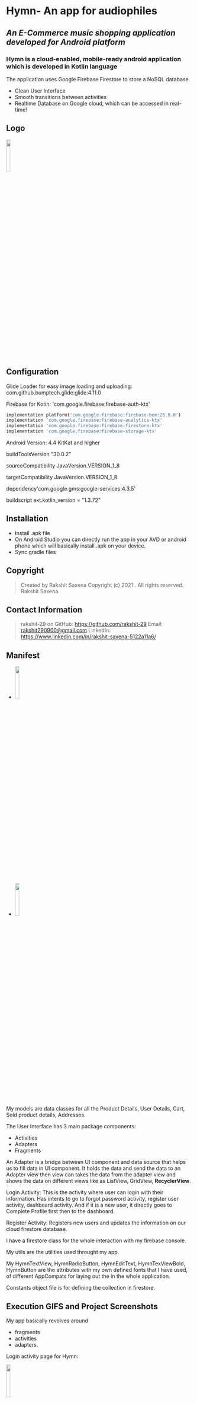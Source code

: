 # Hymn- An app for audiophiles

## _An E-Commerce music shopping application developed for Android platform_

### Hymn is a cloud-enabled, mobile-ready android application which is developed in Kotlin language

The application uses Google Firebase Firestore to store a NoSQL database.

- Clean User Interface
- Smooth transitions between activities
- Realtime Database on Google cloud, which can be accessed in real-time!

## Logo
<img src="https://user-images.githubusercontent.com/61807065/115805521-2333c180-a3b3-11eb-9d8f-40b0c39af3a4.png" width="15%"></img> 

## Configuration
Glide Loader for easy image loading and uploading: com.github.bumptech.glide:glide:4.11.0

Firebase for Kotin: 'com.google.firebase:firebase-auth-ktx'

```sh
implementation platform('com.google.firebase:firebase-bom:26.8.0')
implementation 'com.google.firebase:firebase-analytics-ktx'
implementation 'com.google.firebase:firebase-firestore-ktx'
implementation 'com.google.firebase:firebase-storage-ktx'
```
Android Version: 4.4 KitKat and higher

buildToolsVersion "30.0.2"

sourceCompatibility JavaVersion.VERSION_1_8

targetCompatibility JavaVersion.VERSION_1_8

dependency'com.google.gms:google-services:4.3.5'

buildscript ext.kotlin_version = "1.3.72"

## Installation
- Install .apk file
- On Android Studio you can directly run the app in your AVD or android phone which will basically install .apk on your device.
- Sync gradle files

## Copyright
> Created by Rakshit Saxena
> Copyright (c) 2021 . All rights reserved.
> Rakshit Saxena.

## Contact Information
> rakshit-29 on GitHub: https://github.com/rakshit-29
> Email: rakshit290900@gmail.com
> LinkedIn: https://www.linkedin.com/in/rakshit-saxena-5122a11a6/

## Manifest
- <img src="https://user-images.githubusercontent.com/61807065/115963481-7873ee00-a4ed-11eb-8143-e9d929364658.JPG" width="15%"></img> 
- <img src="https://user-images.githubusercontent.com/61807065/115963531-b8d36c00-a4ed-11eb-95aa-292781a25c1a.JPG" width="15%"></img> 

My models are data classes for all the Product Details, User Details, Cart, Sold product details, Addresses.

The User Interface has 3 main package components:
- Activities
- Adapters
- Fragments

An Adapter is a bridge between UI component and data source that helps us to fill data in UI component. It holds the data and send the data to an Adapter view then view can takes the data from the adapter view and shows the data on different views like as ListView, GridView, **RecyclerView**.

Login Activity:
This is the activity where user can login with their information.
Has intents to go to forgot password activity, register user activity, dashboard activity.
And if it is a new user, it directly goes to Complete Profile first then to the dashboard.

Register Activity:
Registers new users and updates the information on our cloud firestore database.


I have a firestore class for the whole interaction with my firebase console.

My utils are the utilities used throught my app.

My HymnTextView, HymnRadioButton, HymnEditText, HymnTexViewBold, HymnButton are the attributes with my own defined fonts that I have used, of different AppCompats for laying out the in the whole application.

Constants object file is for defining the collection in firestore.

## Execution GIFS and Project Screenshots

My app basically revolves around 
- fragments
- activities
- adapters.

Login activity page for Hymn:

<img src="https://user-images.githubusercontent.com/61807065/115805854-c7b60380-a3b3-11eb-9bb3-75c605ed8819.JPG" width="15%"></img> 

Register activity for new users:

<img src="https://user-images.githubusercontent.com/61807065/115942447-5a1fdb00-a478-11eb-816d-e37bc96b1bba.JPG" width="15%"></img> 

Forgot Password activity for people who forgot their password, google firebase will send an email to the entered email id for password reset

<img src="https://user-images.githubusercontent.com/61807065/115942641-3c9f4100-a479-11eb-8b27-7c8a08fa39bc.JPG" width="15%"></img> 

Dashboard activity
- Fragments for different activities
- Has Dashboard, Product, Orders and Sold Products Fragments
- Menu and Navigation within the app

<img src="https://user-images.githubusercontent.com/61807065/115962033-54151300-a4e7-11eb-91c4-025c9b9afe19.JPG" width="15%"></img> 

A new user who wants to
- Register
- Login
- Add products to cart
- Add address
- Checkout
- Place Order

<img src="https://user-images.githubusercontent.com/61807065/115962313-b3275780-a4e8-11eb-9254-f9765b159104.gif" width="15%"></img> 

As a seller, if I want to see my products and who has placed an order.
- Sold products 

<img src="https://user-images.githubusercontent.com/61807065/115962852-4792b980-a4eb-11eb-9312-55b18e38760f.gif" width="15%"></img> 

Now as a seller I want to add products.

<img src="https://user-images.githubusercontent.com/61807065/115963082-3302f100-a4ec-11eb-9b19-6ae1ee39039f.gif" width="15%"></img> 

I have added a swipe to edit and swipe to delete utility to my address list recycler view.
- https://medium.com/@kitek/recyclerview-swipe-to-delete-easier-than-you-thought-cff67ff5e5f6

<img src="https://user-images.githubusercontent.com/61807065/115963286-a7d62b00-a4ec-11eb-865c-2bbd162c9e81.gif" width="15%"></img> 

As we know this is a real-time cloud database which is stored on my Hymn app firebase and firestore console.

Storage

<img src="https://user-images.githubusercontent.com/61807065/115965693-4caa3580-a4f8-11eb-8eac-0266f50b45ac.JPG" width="15%"></img> 

Addresses collection

<img src="https://user-images.githubusercontent.com/61807065/115965748-972bb200-a4f8-11eb-978e-07fbacdc51aa.JPG" width="15%"></img> 

Users collection

<img src="https://user-images.githubusercontent.com/61807065/115965804-d5c16c80-a4f8-11eb-93d8-8f83ae785a65.JPG" width="15%"></img> 

Sold products collection

<img src="https://user-images.githubusercontent.com/61807065/115965844-ff7a9380-a4f8-11eb-90b8-d1e95ca9f86d.JPG" width="15%"></img> 

Orders collection

<img src="https://user-images.githubusercontent.com/61807065/115966001-9c3d3100-a4f9-11eb-9707-08fe9cad26e0.JPG" width="15%"></img> 

```sh
address
  additionalNote: "No contact delivery"

  address: "Bat Cave"

  id: "uNggedSyuJD2JUxneYrs"

  mobileNumber: "9876543210"

  name: "Bruce Wayne"

  otherDetails: ""

  type: "Home"

  user_id: "c0lvmfwuciZodlNEIyg60EWnbjy2"

  zipCode: "123 456"

id: ""

image: "https://firebasestorage.googleapis.com/v0/b/hymn-b94a6.appspot.com/o/Product_Image1619262726132.jpg?alt=media&token=42fadafa-c9af-467b-aef1-d81ccfa74c71"

items
  0
    cart_quantity: "2"

    id: "a90BM58qctbbt9605D3P"

    image: "https://firebasestorage.googleapis.com/v0/b/hymn-b94a6.appspot.com/o/Product_Image1619262726132.jpg?alt=media&token=42fadafa-c9af-467b-aef1-d81ccfa74c71"

    price: "249"

    product_id:"Xr88VzN8aFbwctieT1Da"

    product_owner_id:"3zHIB6SkmnXMZOPsGb7m2PDTScR2"

    stock_quantity: "10"

    title: "Freedrum virtual drum kit"

  user_id: "c0lvmfwuciZodlNEIyg60EWnbjy2"

  order_datetime: 1619273460457

  shipping_charge:"10.0"

  sub_total_amount: "498.0"

  title: "My order 1619273460457"

  total_amount"508.0"

  user_id: "c0lvmfwuciZodlNEIyg60EWnbjy2"
```

Users authentication details

<img src="https://user-images.githubusercontent.com/61807065/115965951-5718ff00-a4f9-11eb-8bd0-a9510c5e65bf.JPG" width="15%"></img> 











